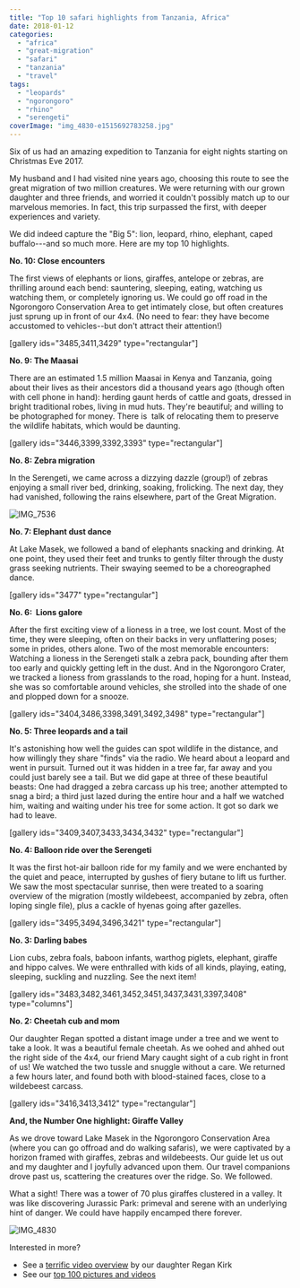 ```yaml
---
title: "Top 10 safari highlights from Tanzania, Africa"
date: 2018-01-12
categories: 
  - "africa"
  - "great-migration"
  - "safari"
  - "tanzania"
  - "travel"
tags: 
  - "leopards"
  - "ngorongoro"
  - "rhino"
  - "serengeti"
coverImage: "img_4830-e1515692783258.jpg"
---
```


Six of us had an amazing expedition to Tanzania for eight nights starting on Christmas Eve 2017.

My husband and I had visited nine years ago, choosing this route to see the great migration of two million creatures. We were returning with our grown daughter and three friends, and worried it couldn't possibly match up to our marvelous memories. In fact, this trip surpassed the first, with deeper experiences and variety.

We did indeed capture the "Big 5": lion, leopard, rhino, elephant, caped buffalo---and so much more. Here are my top 10 highlights.

**No. 10: Close encounters**

The first views of elephants or lions, giraffes, antelope or zebras, are thrilling around each bend: sauntering, sleeping, eating, watching us watching them, or completely ignoring us. We could go off road in the Ngorongoro Conservation Area to get intimately close, but often creatures just sprung up in front of our 4x4. (No need to fear: they have become accustomed to vehicles--but don't attract their attention!)

\[gallery ids="3485,3411,3429" type="rectangular"\]

**No. 9: The Maasai**

<!--more-->There are an estimated 1.5 million Maasai in Kenya and Tanzania, going about their lives as their ancestors did a thousand years ago (though often with cell phone in hand): herding gaunt herds of cattle and goats, dressed in bright traditional robes, living in mud huts. They're beautiful; and willing to be photographed for money. There is  talk of relocating them to preserve the wildlife habitats, which would be daunting.

\[gallery ids="3446,3399,3392,3393" type="rectangular"\]

**No. 8: Zebra migration**

In the Serengeti, we came across a dizzying dazzle (group!) of zebras enjoying a small river bed, drinking, soaking, frolicking. The next day, they had vanished, following the rains elsewhere, part of the Great Migration.

![IMG_7536](images/img_7536.jpg)

**No. 7: Elephant dust dance**

At Lake Masek, we followed a band of elephants snacking and drinking. At one point, they used their feet and trunks to gently filter through the dusty grass seeking nutrients. Their swaying seemed to be a choreographed dance.

\[gallery ids="3477" type="rectangular"\]

**No. 6:  Lions galore**

After the first exciting view of a lioness in a tree, we lost count. Most of the time, they were sleeping, often on their backs in very unflattering poses; some in prides, others alone. Two of the most memorable encounters: Watching a lioness in the Serengeti stalk a zebra pack, bounding after them too early and quickly getting left in the dust. And in the Ngorongoro Crater, we tracked a lioness from grasslands to the road, hoping for a hunt. Instead, she was so comfortable around vehicles, she strolled into the shade of one and plopped down for a snooze.

\[gallery ids="3404,3486,3398,3491,3492,3498" type="rectangular"\]

**No. 5: Three leopards and a tail**

It's astonishing how well the guides can spot wildlife in the distance, and how willingly they share "finds" via the radio. We heard about a leopard and went in pursuit. Turned out it was hidden in a tree far, far away and you could just barely see a tail. But we did gape at three of these beautiful beasts: One had dragged a zebra carcass up his tree; another attempted to snag a bird; a third just lazed during the entire hour and a half we watched him, waiting and waiting under his tree for some action. It got so dark we had to leave.

\[gallery ids="3409,3407,3433,3434,3432" type="rectangular"\]

**No. 4: Balloon ride over the Serengeti**

It was the first hot-air balloon ride for my family and we were enchanted by the quiet and peace, interrupted by gushes of fiery butane to lift us further. We saw the most spectacular sunrise, then were treated to a soaring overview of the migration (mostly wildebeest, accompanied by zebra, often loping single file), plus a cackle of hyenas going after gazelles.

\[gallery ids="3495,3494,3496,3421" type="rectangular"\]

**No. 3: Darling babes**

Lion cubs, zebra foals, baboon infants, warthog piglets, elephant, giraffe and hippo calves. We were enthralled with kids of all kinds, playing, eating, sleeping, suckling and nuzzling. See the next item!

\[gallery ids="3483,3482,3461,3452,3451,3437,3431,3397,3408" type="columns"\]

**No. 2: Cheetah cub and mom**

Our daughter Regan spotted a distant image under a tree and we went to take a look. It was a beautiful female cheetah. As we oohed and ahhed out the right side of the 4x4, our friend Mary caught sight of a cub right in front of us! We watched the two tussle and snuggle without a care. We returned a few hours later, and found both with blood-stained faces, close to a wildebeest carcass.

\[gallery ids="3416,3413,3412" type="rectangular"\]

**And, the Number One highlight: Giraffe Valley**

As we drove toward Lake Masek in the Ngorongoro Conservation Area (where you can go offroad and do walking safaris), we were captivated by a horizon framed with giraffes, zebras and wildebeests. Our guide let us out and my daughter and I joyfully advanced upon them. Our travel companions drove past us, scattering the creatures over the ridge. So. We followed.

What a sight! There was a tower of 70 plus giraffes clustered in a valley. It was like discovering Jurassic Park: primeval and serene with an underlying hint of danger. We could have happily encamped there forever.

![IMG_4830](images/img_4830-e1515692783258.jpg)

Interested in more?

- See a [terrific video overview](https://youtu.be/pPD0J7PsxWg) by our daughter Regan Kirk
- See our [top 100 pictures and videos](https://photos.app.goo.gl/AXZEOAhP7XAH6ww03)
